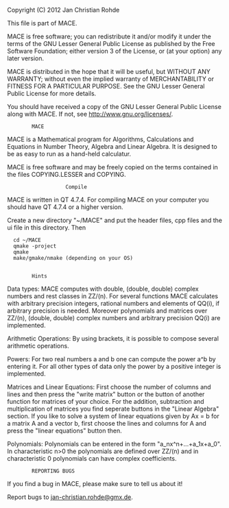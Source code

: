 Copyright (C) 2012 Jan Christian Rohde

This file is part of MACE.

MACE is free software; you can redistribute it and/or modify
it under the terms of the GNU Lesser General Public License as published by
the Free Software Foundation; either version 3 of the License, or (at your
option) any later version.

MACE is distributed in the hope that it will be useful, but
WITHOUT ANY WARRANTY; without even the implied warranty of MERCHANTABILITY
or FITNESS FOR A PARTICULAR PURPOSE.  See the GNU Lesser General Public
License for more details.

You should have received a copy of the GNU Lesser General Public License
along with MACE. If not, see http://www.gnu.org/licenses/.






			MACE


MACE is a Mathematical program for Algorithms, Calculations and Equations
in Number Theory, Algebra and Linear Algebra. It is designed to be as easy to
run as a hand-held calculatur.

MACE is free software and may be freely copied on the terms contained in the
files COPYING.LESSER and COPYING.


                       Compile

MACE is written in QT 4.7.4. For compiling MACE on your computer you should have QT 4.7.4 or a higher version.

Create a new directory "~/MACE" and put the header files, cpp files and the ui file in this directory. Then

      cd ~/MACE
      qmake -project
      qmake
      make/gmake/nmake (depending on your OS)


			Hints

Data types: MACE computes with double, (double, double) complex numbers and rest
classes in ZZ/(n). For several functions MACE calculates with arbitrary precision
integers, rational numbers and elements of QQ(i), if arbitrary precision is
needed. Moreover polynomials and matrices over ZZ/(n), (double, double) complex
numbers and arbitrary precision QQ(i) are implemented.

Arithmetic Operations: By using brackets, it is possible to compose several
arithmetic operations.

Powers: For two real numbers a and b one can compute the power a^b by entering it.
For all other types of data only the power by a positive integer is implemented.

Matrices and Linear Equations: First choose the number of columns and lines and then
press the "write matrix" button or the button of another function for matrices of
your choice. For the addition, subtraction and multiplication of matrices you find
seperate buttons in the "Linear Algebra" section. If you like to solve a system of
linear equations given by Ax = b for a matrix A and a vector b, first choose the
lines and columns for A and press the "linear equations" button then.

Polynomials: Polynomials can be entered in the form "a_nx^n+...+a_1x+a_0". In
characteristic n>0 the polynomials are defined over ZZ/(n) and in characteristic 0
polynomials can have complex coefficients.



			REPORTING BUGS

If you find a bug in MACE, please make sure to tell us about it!

Report bugs to jan-christian.rohde@gmx.de.

